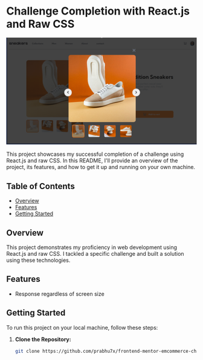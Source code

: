 # Challenge Completion with React.js and Raw CSS

![Project Screenshot](./public/images/screenshot.png)

This project showcases my successful completion of a challenge using React.js and raw CSS. In this README, I'll provide an overview of the project, its features, and how to get it up and running on your own machine.

## Table of Contents

- [Overview](#overview)
- [Features](#features)
- [Getting Started](#getting-started)

## Overview

This project demonstrates my proficiency in web development using React.js and raw CSS. I tackled a specific challenge and built a solution using these technologies.

## Features

- Response regardless of screen size

## Getting Started

To run this project on your local machine, follow these steps:

1. **Clone the Repository:**

   ```bash
   git clone https://github.com/prabhu7x/frontend-mentor-emcommerce-challenge.git
